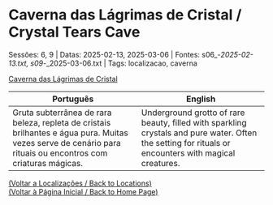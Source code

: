 
# Caverna das Lágrimas de Cristal / Crystal Tears Cave

Sessões: 6, 9 | Datas: 2025-02-13, 2025-03-06 | Fontes: s06_-_2025-02-13.txt, s09_-_2025-03-06.txt | Tags: localizacao, caverna

[Caverna das Lágrimas de Cristal](caverna_das_lagrimas_de_cristal.png)

| Português | English |
|-----------|---------|
| Gruta subterrânea de rara beleza, repleta de cristais brilhantes e água pura. Muitas vezes serve de cenário para rituais ou encontros com criaturas mágicas. | Underground grotto of rare beauty, filled with sparkling crystals and pure water. Often the setting for rituals or encounters with magical creatures. |

[(Voltar a Localizações / Back to Locations)](localizacoes.md)  
[(Voltar à Página Inicial / Back to Home Page)](index.md)

